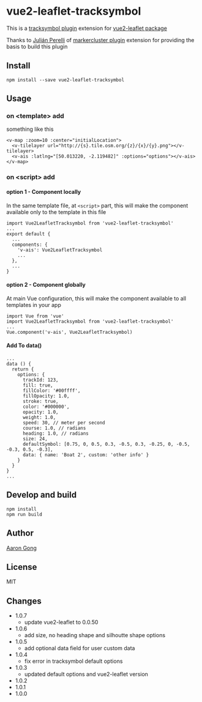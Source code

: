 # vue2-leaflet-tracksymbol

This is a [tracksymbol plugin](https://github.com/lethexa/leaflet-tracksymbol) extension for [vue2-leaflet package](https://github.com/KoRiGaN/Vue2Leaflet)

Thanks to [Julián Perelli](https://jperelli.com.ar/) of [markercluster plugin](https://github.com/Leaflet/Leaflet.markercluster) extension for providing the basis to build this plugin

## Install

    npm install --save vue2-leaflet-tracksymbol

## Usage

### on &lt;template&gt; add

something like this

    <v-map :zoom=10 :center="initialLocation">
      <v-tilelayer url="http://{s}.tile.osm.org/{z}/{x}/{y}.png"></v-tilelayer>
      <v-ais :latlng="[50.013220, -2.119482]" :options="options"></v-ais>
    </v-map>

### on &lt;script&gt; add

#### option 1 - Component locally

In the same template file, at `<script>` part, this will make the component available only to the template in this file

    import Vue2LeafletTracksymbol from 'vue2-leaflet-tracksymbol'
    ...
    export default {
      ...
      components: {
        'v-ais': Vue2LeafletTracksymbol
        ...
      },
      ...
    }

#### option 2 - Component globally

At main Vue configuration, this will make the component available to all templates in your app

    import Vue from 'vue'
    import Vue2LeafletTracksymbol from 'vue2-leaflet-tracksymbol'
    ...
    Vue.component('v-ais', Vue2LeafletTracksymbol)

#### Add To data()

    ...
    data () {
      return {
        options: {
          trackId: 123,
          fill: true,
          fillColor: '#00ffff',
          fillOpacity: 1.0,
          stroke: true,
          color: '#000000',
          opacity: 1.0,
          weight: 1.0,
          speed: 30, // meter per second
          course: 1.0, // radians
          heading: 1.0, // radians
          size: 24,
          defaultSymbol: [0.75, 0, 0.5, 0.3, -0.5, 0.3, -0.25, 0, -0.5, -0.3, 0.5, -0.3],
          data: { name: 'Boat 2', custom: 'other info' }
        }
      }
    }
    ...

## Develop and build

    npm install
    npm run build

## Author

[Aaron Gong](http://www.charterme.co/)

## License

MIT

## Changes

* 1.0.7
  * update vue2-leaflet to 0.0.50
* 1.0.6
  * add size, no heading shape and silhoutte shape options
* 1.0.5
  * add optional data field for user custom data
* 1.0.4
  * fix error in tracksymbol default options
* 1.0.3
  * updated default options and vue2-leaflet version
* 1.0.2
* 1.0.1
* 1.0.0
